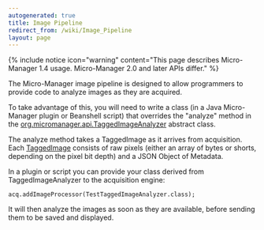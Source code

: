 ```yaml
---
autogenerated: true
title: Image Pipeline
redirect_from: /wiki/Image_Pipeline
layout: page
---
```


{% include notice icon="warning"
  content="This page describes Micro-Manager 1.4 usage. Micro-Manager 2.0 and later APIs differ." %}

The Micro-Manager image pipeline is designed to allow programmers to
provide code to analyze images as they are acquired.

To take advantage of this, you will need to write a class (in a Java
Micro-Manager plugin or Beanshell script) that overrides the "analyze"
method in the
[org.micromanager.api.TaggedImageAnalyzer](https://github.com/micro-manager/micro-manager/tree/svn-mirror/mmstudio/src/org/micromanager/api/TaggedImageAnalyzer.java)
abstract class.

The analyze method takes a TaggedImage as it arrives from acquisition.
Each
[TaggedImage](https://github.com/micro-manager/micro-manager/tree/svn-mirror/MMCoreJ_wrap/TaggedImage.java)
consists of raw pixels (either an array of bytes or shorts, depending on
the pixel bit depth) and a JSON Object of Metadata.

In a plugin or script you can provide your class derived from
TaggedImageAnalyzer to the acquisition engine:

```
acq.addImageProcessor(TestTaggedImageAnalyzer.class);
```

It will then analyze the images as soon as they are available, before
sending them to be saved and displayed.
